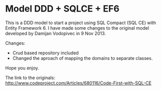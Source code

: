 # Model DDD + SQLCE + EF6

This is a DDD model to start a project using SQL Compact (SQL CE) with Entity Framework 6. 
I have made some changes to the original model developed by Damijan Vodopivec in 9 Nov 2013.

Changes:
* Crud based repository included
* Changed the aproach of mapping the domains to separate classes.

Hope you enjoy.

The link to the originals:
http://www.codeproject.com/Articles/680116/Code-First-with-SQL-CE
